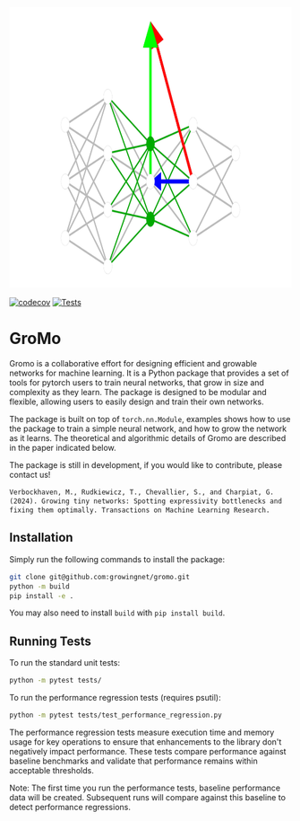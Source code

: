 <p align=center>
  <img alt="banner" src="docs/source/images/logo_bg_black.png" height=500px>
</p>

[![codecov](https://codecov.io/github/growingnet/gromo/graph/badge.svg?token=87HWKJ6H6D)](https://codecov.io/github/growingnet/gromo)
[![Tests](https://github.com/growingnet/gromo/actions/workflows/tests.yml/badge.svg?branch=main)](https://github.com/growingnet/gromo/actions/workflows/tests.yml)

# GroMo

Gromo is a collaborative effort for designing efficient and growable networks
for machine learning. It is a Python package that provides a set of tools for
pytorch users to train neural networks, that grow in size and complexity as
they learn. The package is designed to be modular and flexible, allowing users
to easily design and train their own networks.

The package is built on top of `torch.nn.Module`,
examples shows how to use the package to train a simple neural network, and how
to grow the network as it learns. The theoretical and algorithmic details of
Gromo are described in the paper indicated below.

The package is still in development, if you would like to contribute, please
contact us!

```
Verbockhaven, M., Rudkiewicz, T., Chevallier, S., and Charpiat, G. (2024). Growing tiny networks: Spotting expressivity bottlenecks and fixing them optimally. Transactions on Machine Learning Research.
```

## Installation

Simply run the following commands to install the package:

```bash
git clone git@github.com:growingnet/gromo.git
python -m build
pip install -e .
```

You may also need to install `build` with `pip install build`.

## Running Tests

To run the standard unit tests:

```bash
python -m pytest tests/
```

To run the performance regression tests (requires psutil):

```bash
python -m pytest tests/test_performance_regression.py
```

The performance regression tests measure execution time and memory usage for key operations
to ensure that enhancements to the library don't negatively impact performance.
These tests compare performance against baseline benchmarks and validate that
performance remains within acceptable thresholds.

Note: The first time you run the performance tests, baseline performance data will be created.
Subsequent runs will compare against this baseline to detect performance regressions.
